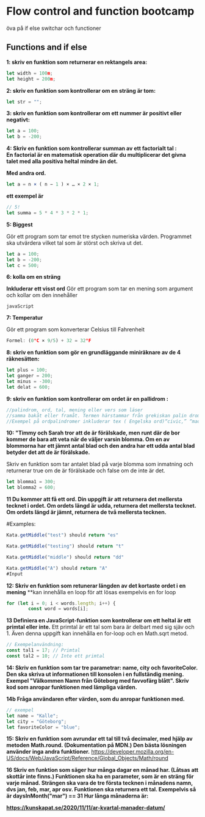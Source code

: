 # Flow control and function bootcamp

öva på if else switchar och functioner

## Functions and if else

**1: skriv en funktion som returnerar en rektangels area:**

```js
let width = 100m;
let height = 200m;
```

**2: skriv en funktion som kontrollerar om en sträng är tom:**

```js
let str = "";
```

**3: skriv en funktion som kontrollerar om ett nummer är positivt eller negativt:**

```js
let a = 100;
let b = -200;
```

**4: Skriv en funktion som kontrollerar summan av ett factorialt tal :**  
 **En factorial är en matematisk operation där du multiplicerar det givna talet med alla positiva heltal mindre än det.**

**Med andra ord.**

```js
let a = n × ( n − 1 ) × … × 2 × 1;
```

**ett exempel är**

```js
// 5!
let summa = 5 * 4 * 3 * 2 * 1;
```

**5: Biggest**

Gör ett program som tar emot tre stycken numeriska värden. Programmet ska utvärdera vilket tal som är störst och skriva ut det.

```js
let a = 100;
let b = -200;
let c = 500;
```

**6: kolla om en sträng**

**Inkluderar ett visst ord**
Gör ett program som tar en mening som argument och kollar om den innehåller

```
javaScript
```

**7: Temperatur**

Gör ett program som konverterar Celsius till Fahrenheit

```js
Formel: (0°C × 9/5) + 32 = 32°F
```

**8: skriv en funktion som gör en grundläggande miniräknare av de 4 räknesätten:**

```js
let plus = 100;
let ganger = 200;
let minus = -300;
let delat = 600;
```

**9: skriv en funktion som kontrollerar om ordet är en pallidrom :**

```js
//palindrom, ord, tal, mening eller vers som läser
//samma bakåt eller framåt. Termen härstammar från grekiskan palin dromo ("springa tillbaka igen").
//Exempel på ordpalindromer inkluderar tex ( Engelska ord)“civic,” “madam,” “radar,”och “deified.”
```

**10: "Timmy och Sarah tror att de är förälskade, men runt där de bor kommer de bara att veta när de väljer varsin blomma. Om en av blommorna har ett jämnt antal blad och den andra har ett udda antal blad betyder det att de är förälskade.**

Skriv en funktion som tar antalet blad på varje blomma som inmatning och returnerar true om de är förälskade och false om de inte är det.

```js
let blomma1 = 300;
let blomma2 = 600;
```

**11 Du kommer att få ett ord. Din uppgift är att returnera det mellersta tecknet i ordet. Om ordets längd är udda, returnera det mellersta tecknet. Om ordets längd är jämnt, returnera de två mellersta tecknen.**

#Examples:

```js
Kata.getMiddle("test") should return "es"

Kata.getMiddle("testing") should return "t"

Kata.getMiddle("middle") should return "dd"

Kata.getMiddle("A") should return "A"
#Input
```

**12: Skriv en funktion som retunerar längden av det kortaste ordet i en mening**
\*\*kan innehålla en loop för att lösas exempelvis en for loop

```js
for (let i = 0; i < words.length; i++) {
        const word = words[i];
```

**13 Definiera en JavaScript-funktion som kontrollerar om ett heltal är ett primtal eller inte.**
Ett primtal är ett tal som bara är delbart med sig sjäv och 1.
Även denna uppgift kan innehålla en for-loop och en Math.sqrt metod.

```js
// Exempelanvändning:
const tal1 = 17; // Primtal
const tal2 = 10; // Inte ett primtal
```

**14: Skriv en funktion som tar tre parametrar: name, city och favoriteColor. Den ska skriva ut informationen till konsolen i en fullständig mening. Exempel "Välkommen Namn från Göteborg med favvofärg blått". Skriv kod som anropar funktionen med lämpliga värden.**

**14b Fråga användaren efter värden, som du anropar funktionen med.**

```js
// exempel
let name = "Kalle";
let city = "Göteborg";
let favoriteColor = "blue";
```

**15: Skriv en funktion som avrundar ett tal till två decimaler, med hjälp av metoden Math.round. (Dokumentation på MDN.) Den bästa lösningen använder inga andra funktioner.**
https://developer.mozilla.org/en-US/docs/Web/JavaScript/Reference/Global_Objects/Math/round

**16 Skriv en funktion som säger hur många dagar en månad har. (Låtsas att skottår inte finns.) Funktionen ska ha en parameter, som är en sträng för varje månad. Strängen ska vara de tre första tecknen i månadens namn, dvs jan, feb, mar, apr osv. Funktionen ska returnera ett tal. Exempelvis så är daysInMonth("mar") == 31
Hur långa månaderna är:**

**https://kunskapat.se/2020/11/11/ar-kvartal-manader-datum/**
